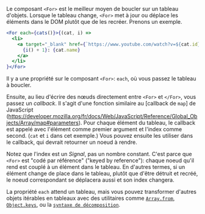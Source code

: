 Le composant `<For>` est le meilleur moyen de boucler sur un tableau d'objets. Lorsque le tableau change, `<For>` met à jour ou déplace les éléments dans le DOM plutôt que de les recréer. Prenons un exemple. 

```jsx
<For each={cats()}>{(cat, i) =>
  <li>
    <a target="_blank" href={`https://www.youtube.com/watch?v=${cat.id}`}>
      {i() + 1}: {cat.name}
    </a>
  </li>
}</For>
```

Il y a une propriété sur le composant `<For>`: `each`, où vous passez le tableau à boucler.

Ensuite, au lieu d'écrire des nœuds directement entre `<For>` et `</For>`, vous passez un _callback_. Il s'agit d'une fonction similaire au [callback de `map`] de JavaScript (https://developer.mozilla.org/fr/docs/Web/JavaScript/Reference/Global_Objects/Array/map#parameters). Pour chaque élément du tableau, le callback est appelé avec l'élément comme premier argument et l'index comme second. (`cat` et `i` dans cet exemple.) Vous pouvez ensuite les utiliser dans le callback, qui devrait retourner un noeud à rendre.

Notez que l'index est un _Signal_, pas un nombre constant. C'est parce que `<For>` est "codé par référence" ("keyed by reference"): chaque noeud qu'il rend est couplé à un élément dans le tableau. En d'autres termes, si un élément change de place dans le tableau, plutôt que d'être détruit et recréé, le noeud correspondant se déplacera aussi et son index changera.

La propriété `each` attend un tableau, mais vous pouvez transformer d'autres objets itérables en tableaux avec des utilitaires comme [`Array.from`](https://developer.mozilla.org/fr/docs/Web/JavaScript/Reference/Global_Objects/Array/from), [`Object.keys`](https://developer.mozilla.org/fr/docs/Web/JavaScript/Reference/Global_Objects/Object/keys), ou la [`syntaxe de décomposition`](https://developer.mozilla.org/fr/docs/Web/JavaScript/Reference/Operators/Spread_syntax).

